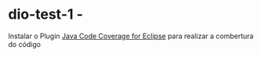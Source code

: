 # dio-test-1 - 

Instalar o Plugin [Java Code Coverage for Eclipse](https://www.eclemma.org/) para realizar a combertura do código 

